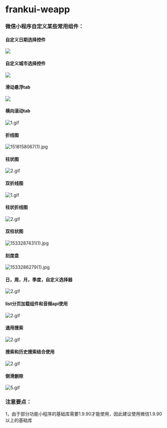 # frankui-weapp
### 微信小程序自定义某些常用组件：
#### 自定义日期选择控件
![](https://img-blog.csdn.net/20180112175413578?watermark/2/text/aHR0cDovL2Jsb2cuY3Nkbi5uZXQva2FpXzEyMTU=/font/5a6L5L2T/fontsize/400/fill/I0JBQkFCMA==/dissolve/70/gravity/SouthEast)
#### 自定义城市选择控件
![](http://img-blog.csdn.net/20180116142343378?watermark/2/text/aHR0cDovL2Jsb2cuY3Nkbi5uZXQva2FpXzEyMTU=/font/5a6L5L2T/fontsize/400/fill/I0JBQkFCMA==/dissolve/70/gravity/SouthEast)
#### 滑动悬浮tab
![](http://img.blog.csdn.net/20180116152110792?watermark/2/text/aHR0cDovL2Jsb2cuY3Nkbi5uZXQva2FpXzEyMTU=/font/5a6L5L2T/fontsize/400/fill/I0JBQkFCMA==/dissolve/70/gravity/SouthEast)
#### 横向滚动tab
![1.gif](http://upload-images.jianshu.io/upload_images/4105840-414378bdd8632a57.gif?imageMogr2/auto-orient/strip%7CimageView2/2/w/1240)
#### 折线图
![1518158067(1).jpg](http://upload-images.jianshu.io/upload_images/4105840-f515ec31be548cc6.jpg?imageMogr2/auto-orient/strip%7CimageView2/2/w/1240)
#### 柱状图
![2.gif](http://upload-images.jianshu.io/upload_images/4105840-084971b294b7f057.gif?imageMogr2/auto-orient/strip%7CimageView2/2/w/1240)
#### 双折线图
![1.gif](https://upload-images.jianshu.io/upload_images/4105840-0d0f5bee82778e38.gif?imageMogr2/auto-orient/strip)
#### 柱状折线图
![2.gif](https://upload-images.jianshu.io/upload_images/4105840-45ead2bda34cd5b2.gif?imageMogr2/auto-orient/strip)
#### 双柱状图
![1533287431(1).jpg](https://upload-images.jianshu.io/upload_images/4105840-5b2a555695720ba6.jpg?imageMogr2/auto-orient/strip%7CimageView2/2/w/1240)
#### 刻度盘
![1533286279(1).jpg](https://upload-images.jianshu.io/upload_images/4105840-1f0bec256b7b7ddc.jpg?imageMogr2/auto-orient/strip%7CimageView2/2/w/1240)
#### 日，周，月，季度，自定义选择器
![2.gif](https://upload-images.jianshu.io/upload_images/4105840-0fb8e210ede5ea40.gif?imageMogr2/auto-orient/strip)
#### list分页加载组件和音频api使用
![2.gif](https://upload-images.jianshu.io/upload_images/4105840-80cf9692faf4491b.gif?imageMogr2/auto-orient/strip)
#### 通用搜索
![2.gif](https://upload-images.jianshu.io/upload_images/4105840-cb77e09066f5ba26.gif?imageMogr2/auto-orient/strip)
#### 搜索和历史搜索结合使用
![2.gif](https://upload-images.jianshu.io/upload_images/4105840-d4a2c120b07bc130.gif?imageMogr2/auto-orient/strip)
#### 侧滑删除
![5.gif](https://upload-images.jianshu.io/upload_images/4105840-278986f8415b074d.gif?imageMogr2/auto-orient/strip)

### 注意要点：
1，由于部分功能小程序的基础库需要1.9.90才能使用，因此建议使用微信1.9.90以上的基础库
